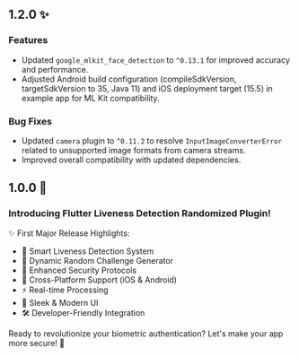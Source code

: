 ## 1.2.0 ✨

### Features
-   Updated `google_mlkit_face_detection` to `^0.13.1` for improved accuracy and performance.
-   Adjusted Android build configuration (compileSdkVersion, targetSdkVersion to 35, Java 11) and iOS deployment target (15.5) in example app for ML Kit compatibility.

### Bug Fixes
-   Updated `camera` plugin to `^0.11.2` to resolve `InputImageConverterError` related to unsupported image formats from camera streams.
-   Improved overall compatibility with updated dependencies.

## 1.0.0 🚀

### Introducing Flutter Liveness Detection Randomized Plugin!

✨ First Major Release Highlights:
- 🎯 Smart Liveness Detection System
- 🎲 Dynamic Random Challenge Generator
- 🔐 Enhanced Security Protocols
- 📱 Cross-Platform Support (iOS & Android)
- ⚡ Real-time Processing
- 🎨 Sleek & Modern UI
- 🛠️ Developer-Friendly Integration

Ready to revolutionize your biometric authentication? Let's make your app more secure! 💪